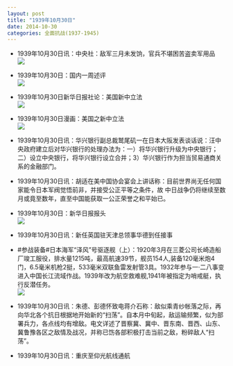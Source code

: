 ```yaml
---
layout: post
title: "1939年10月30日"
date: 2014-10-30
categories: 全面抗战(1937-1945)
---
```


<meta name="referrer" content="no-referrer" />

- 1939年10月30日讯：中央社：敌军三月未发饷，官兵不堪困苦盗卖军用品 <br/><img src="https://ww1.sinaimg.cn/large/aca367d8jw1eltkx35cwuj209z0cwmy5.jpg" />

- 1939年10月30日：国内一周述评 <br/><img src="https://ww3.sinaimg.cn/large/aca367d8jw1eltj6ubzyvj20hw1g1dvk.jpg" />

- 1939年10月30日新华日报社论：美国新中立法 <br/><img src="https://ww1.sinaimg.cn/large/aca367d8jw1elthgft0gyj211s0hfwjt.jpg" />

- 1939年10月30日漫画：美国之新中立法 <br/><img src="https://ww3.sinaimg.cn/large/aca367d8jw1eltfq4ie24j20fj0es0ty.jpg" />

- 1939年10月30日讯：华兴银行副总裁鹫尾矶一在日本大阪发表谈话说：汪中央政府建立后对华兴银行的处理办法为：一）将华兴银行升级为中央银行；二）设立中央银行，将华兴银行设立合并；3）华兴银行作为担当贸易通商关系的金融部门。 

- 1939年10月30日讯：胡适在美中国协会宴会上讲话称：目前世界尚无任何国家能令日本军阀觉悟前非，并接受公正平等之条件，故 中日战争仍将继续至数月或竟至数年，直至中国能获取一公正荣誉之和平始已。 

- 1939年10月30日：新华日报报头 <br/><img src="https://ww2.sinaimg.cn/large/aca367d8jw1elt04e4mghj20sf09owgm.jpg" />

- 1939年10月30日讯：新任英国驻天津总领事华德到任接事 

- #参战装备#日本海军“泽风”号驱逐舰（上）：1920年3月在三菱公司长崎造船厂竣工服役，排水量1215吨，最高航速39节，舰员154人,装备120毫米炮4门，6.5毫米机枪2挺，533毫米双联鱼雷发射管3具。1932年参与一·二八事变进入中国长江流域作战。1939年改为航空救难舰,1941年被指定为哨戒艇，执行反潜任务。 <br/><img src="https://ww2.sinaimg.cn/large/aca367d8jw1elsydnomzgj20m80bddhp.jpg" />

- 1939年10月30日讯：朱德、彭德怀致电蒋介石称：敌似乘青纱帐落之际，再向华北各个抗日根据地开始新的“扫荡”。自本月中旬起，敌运输频繁，似为部署兵力，各点线均有增敌。电文详述了晋察冀、冀中、晋东南、晋西、山东、冀鲁豫各区之敌情及战况，并称已饬各部积极打击当前之敌，粉碎敌人“扫荡”。 

- 1939年10月30日讯：重庆至仰光航线通航 

